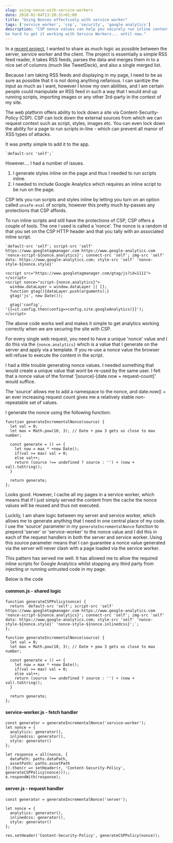 ```yaml
---
slug: using-nonce-with-service-workers
date: 2018-02-04T13:20:31+01:00
title: "Using Nonces effectively with service worker"
tags: ['service worker', 'csp', 'security', 'google analytics']
description: "CSP nonce values can help you securely run inline content on you site. But it can 
be hard to get it working with Service Workers... until now."
---
```


In a [recent project](https://webgdedeck.com/), I wanted to share as much logic
as possible between the server, service worker and the client. The project is
essentially a simple RSS feed reader, it takes RSS feeds, parses the data and
merges them in to a nice set of columns (much like TweetDeck), and also a single
merged list.

Because I am taking RSS feeds and displaying in my page, I need to be as sure as
possible that it is not doing anything nefarious. I can sanitize the input as
much as I want, however I know my own abilities, and I am certain people could
manipulate an RSS feed in such a way that I would end up running scripts,
importing images or any other 3rd-party in the context of my site.

The web platform offers ability to lock down a site via Content-Security-Policy
(CSP). CSP can lock down the external sources from which we can request context
such as script, styles, images etc. You can even lock down the ability for a
page to run scripts in-line - which can prevent all manor of XSS types of attacks.

It was pretty simple to add it to the app.

```
`default-src 'self';`
```

However.... I had a number of issues.

1. I generate styles inline on the page and thus I needed to run scripts inline.
2. I needed to include Google Analytics which requires an inline script to be
   run on the page.

CSP lets you run scripts and styles inline by letting you turn on an option
called `unsafe-eval` of scripts, however this pretty much by-passes any
protections that CSP affords.

To run inline scripts and still have the protections of CSP, CSP offers a couple
of tools. The one I used is called a 'nonce'. The nonce is a random id that you
set on the CSP HTTP header and that you tally with an associated inline script.

```
`default-src 'self'; script-src 'self' https://www.googletagmanager.com https://www.google-analytics.com 'nonce-script-${nonce.analytics}'; connect-src 'self'; img-src 'self' data: https://www.google-analytics.com; style-src 'self' 'nonce-style-${nonce.style}'
```

```
<script src="https://www.googletagmanager.com/gtag/js?id=1111"></script>
<script nonce="script-{nonce.analytics}">
  window.dataLayer = window.dataLayer || [];
  function gtag(){dataLayer.push(arguments);}
  gtag('js', new Date());

  gtag('config', '{{=it.config.then(config=>config.site.googleAnalytics)}}');
</script>
```

The above code works well and makes it simple to get analytics working correctly 
when we are securing the site with CSP.

For every single web request, you need to have a unique 'nonce' value and I do
this via the  `{nonce.analytics}` which is a value that I generate on the server
and apply via a template. If you re-use a nonce value the browser will refuse
to execute the content in the script.

I had a little trouble generating nonce values. I needed something that would
create a unique value that wont be re-used by the same user. I felt that a nonce
value of the format '[source]-[date.now + request-count]' would suffice.

The 'source' allows me to add a namespace to the nonce, and date.now() + an ever
increasing request count gives me a relatively stable non-repeatable set of
values.

I generate the nonce using the following function:

```
function generateIncrementalNonce(source) {
  let val = 0;
  let max = Math.pow(10, 3); // Date + pow 3 gets us close to max number;

  const generate = () => {
    let now = max * +new Date();
    if(val >= max) val = 0;
    else val++;
    return (source !== undefined ? source : '') + (now + val).toString();
  }

  return generate;
};
```

Looks good. However, I cache all my pages in a service worker, which means that
if I just simply served the content from the cache the nonce values will be
reused and thus not executed.

Luckily, I am share logic between my server and service worker, which allows me
to generate anything that I need in one central place of my code. I use the
'source' parameter in my `generateIncrementalNonce` function to prepend 'server'
or 'service-worker' to the nonce value and I did this in each of the request
handlers in both the server and service worker. Using this source parameter
means that I can guarantee a nonce value generated via the server will never
clash with a page loaded via the service worker.

This pattern has served me well. It has allowed me to allow the required inline
scripts for Google Analytics whilst stopping any third party from injecting or
running untrusted code in my page.

Below is the code

#### common.js - shared logic

```
function generateCSPPolicy(nonce) {
  return `default-src 'self'; script-src 'self' https://www.googletagmanager.com https://www.google-analytics.com 'nonce-script-${nonce.analytics}'; connect-src 'self'; img-src 'self' data: https://www.google-analytics.com; style-src 'self' 'nonce-style-${nonce.style}' 'nonce-style-${nonce.inlinedcss}';`;
};

function generateIncrementalNonce(source) {
  let val = 0;
  let max = Math.pow(10, 3); // Date + pow 3 gets us close to max number;

  const generate = () => {
    let now = max * +new Date();
    if(val >= max) val = 0;
    else val++;
    return (source !== undefined ? source : '') + (now + val).toString();
  }

  return generate;
};
```

#### service-worker.js - fetch handler

```
const generator = generateIncrementalNonce('service-worker');
let nonce = {
  analytics: generator(),
  inlinedcss: generator(),
  style: generator()
};

let response = all(nonce, {
  dataPath: paths.dataPath,
  assetPath: paths.assetPath
}).then(r => setHeader(r, 'Content-Security-Policy', generateCSPPolicy(nonce)));;
e.respondWith(response);
```

#### server.js - request handler

```
const generator = generateIncrementalNonce('server');

let nonce = {
  analytics: generator(),
  inlinedcss: generator(),
  style: generator()
};

res.setHeader('Content-Security-Policy', generateCSPPolicy(nonce));
```
